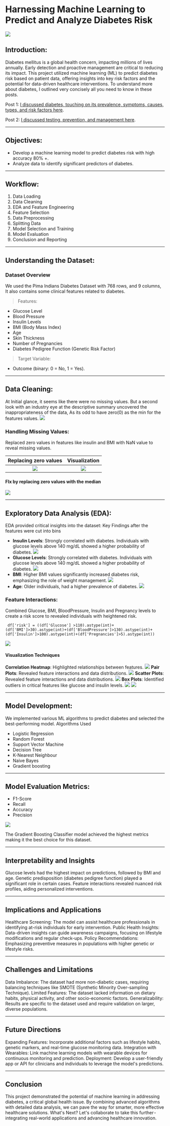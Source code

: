 # Harnessing Machine Learning to Predict and Analyze Diabetes Risk

![](./img/diabetes.jpg)

## Introduction:

Diabetes mellitus is a global health concern, impacting millions of lives annually. Early detection and proactive management are critical to reducing its impact. This project utilized machine learning (ML) to predict diabetes risk based on patient data, offering insights into key risk factors and the potential for data-driven healthcare interventions.
To understand more about diabetes, I outlined very concisely all you need to know in these posts.

Post 1: [I discussed diabetes, touching on its prevalence, symptoms, causes, types, and risk factors here](https://www.linkedin.com/posts/onyemacemmanuel_diabetes-bloodsugar-sugar-activity-7263635107389833216-O1PT?utm_source=share&utm_medium=member_desktop).

Post 2: [I discussed testing, prevention, and management here](https://www.linkedin.com/posts/onyemacemmanuel_diabetes-bloodsugar-sugar-activity-7264980105133740032-xF9s?utm_source=share&utm_medium=member_desktop).

---

## Objectives:

- Develop a machine learning model to predict diabetes risk with high accuracy 80% +.
- Analyze data to identify significant predictors of diabetes.

---

## Workflow:

1. Data Loading
2. Data Cleaning
3. EDA and Feature Engineering
4. Feature Selection
5. Data Preprocessing
6. Splitting Data
7. Model Selection and Training
8. Model Evaluation
9. Conclusion and Reporting

---

## Understanding the Dataset:

### Dataset Overview

We used the Pima Indians Diabetes Dataset with 768 rows, and 9 columns, It also contains some clinical features related to diabetes.

> Features:

- Glucose Level
- Blood Pressure
- Insulin Levels
- BMI (Body Mass Index)
- Age
- Skin Thickness
- Number of Pregnancies
- Diabetes Pedigree Function (Genetic Risk Factor)

> Target Variable:

- Outcome (binary: 0 = No, 1 = Yes).

---

## Data Cleaning:

At Initial glance, it seems like there were no missing values. But a second look with an industry eye at the descriptive summary uncovered the inappropriateness of the data, As its odd to have zero(0) as the min for the features values.
![](./img/missing%20values.png)

### Handling Missing Values:

Replaced zero values in features like insulin and BMI with NaN value to reveal missing values.

|      Replacing zero values       |         Visualization         |
| :------------------------------: | :---------------------------: |
| ![](./img/replace%20missing.png) | ![](./img/output_missing.png) |

#### FIx by replacing zero values with the median

![](./img/imputer.png)

---

## Exploratory Data Analysis (EDA):

EDA provided critical insights into the dataset:
Key Findings after the features were cut into bins

- **Insulin Levels**: Strongly correlated with diabetes. Individuals with glucose levels above 140 mg/dL showed a higher probability of diabetes.
  ![](./img/Insulin.png)
- **Glucose Levels**: Strongly correlated with diabetes. Individuals with glucose levels above 140 mg/dL showed a higher probability of diabetes.
  ![](./img/glucose.png)
- **BMI**: Higher BMI values significantly increased diabetes risk, emphasizing the role of weight management.
  ![](./img/BMI.png)
- **Age**: Older individuals, had a higher prevalence of diabetes.
  ![](./img/Age.png)

### Feature Interactions:

Combined Glucose, BMI, BloodPressure, Insulin and Pregnancy levels to create a risk score to revealed individuals with heightened risk.

```
 df['risk'] = ((df['Glucose'] >110).astype(int)+(df['BMI']>30).astype(int)+(df['BloodPressure']>130).astype(int)+(df['Insulin']>100).astype(int)+(df['Pregnancies']>5).astype(int))
```

![](./img/Risk.png)

#### Visualization Techniques

**Correlation Heatmap**: Highlighted relationships between features.
![](./img/corr.png)
**Pair Plots**: Revealed feature interactions and data distributions.
![](./img/pairplot.png)
**Scatter Plots**: Revealed feature interactions and data distributions.
![](./img/scatterplot.png)
**Box Plots**: Identified outliers in critical features like glucose and insulin levels.
![](./img/Outlier.png)
![](./img/no%20outlier.png)

---

## Model Development:

We implemented various ML algorithms to predict diabetes and selected the best-performing model.
Algorithms Used

- Logistic Regression
- Random Forest
- Support Vector Machine
- Decision Tree
- K-Nearest Neighbour
- Naive Bayes
- Gradient boosting

---

## Model Evaluation Metrics:

- F1-Score
- Recall
- Accuracy
- Precision

![](./img/model%20performance.png)

The Gradient Boosting Classifier model achieved the highest metrics making it the best choice for this dataset.

---

## Interpretability and Insights

Glucose levels had the highest impact on predictions, followed by BMI and age.
Genetic predisposition (diabetes pedigree function) played a significant role in certain cases.
Feature interactions revealed nuanced risk profiles, aiding personalized interventions.

---

## Implications and Applications

Healthcare Screening: The model can assist healthcare professionals in identifying at-risk individuals for early intervention.
Public Health Insights: Data-driven insights can guide awareness campaigns, focusing on lifestyle modifications and regular check-ups.
Policy Recommendations: Emphasizing preventive measures in populations with higher genetic or lifestyle risks.

---

## Challenges and Limitations

Data Imbalance: The dataset had more non-diabetic cases, requiring balancing techniques like SMOTE (Synthetic Minority Over-sampling Technique).
Limited Features: The dataset lacked information on dietary habits, physical activity, and other socio-economic factors.
Generalizability: Results are specific to the dataset used and require validation on larger, diverse populations.

---

## Future Directions

Expanding Features: Incorporate additional factors such as lifestyle habits, genetic markers, and real-time glucose monitoring data.
Integration with Wearables: Link machine learning models with wearable devices for continuous monitoring and prediction.
Deployment: Develop a user-friendly app or API for clinicians and individuals to leverage the model's predictions.

---

## Conclusion

This project demonstrated the potential of machine learning in addressing diabetes, a critical global health issue. By combining advanced algorithms with detailed data analysis, we can pave the way for smarter, more effective healthcare solutions.
What's Next? Let's collaborate to take this further - integrating real-world applications and advancing healthcare innovation.
